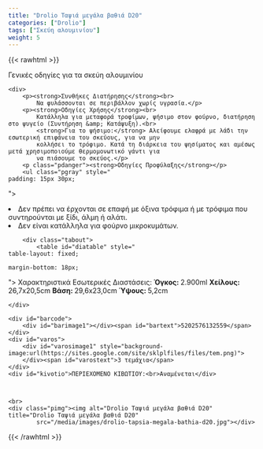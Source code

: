 ```yaml
---
title: "Drolio Ταψιά μεγάλα βαθιά D20"
categories: ["Drolio"]
tags: ["Σκεύη αλουμινίου"]
weight: 5
---
```

{{< rawhtml >}}

<div class="product">
    <div id="sistatika">Γενικές οδηγίες για τα σκεύη αλουμινίου</div>

    <div>
        <p><strong>Συνθήκες Διατήρησης</strong><br>
            Να φυλάσσονται σε περιβάλλον χωρίς υγρασία.</p>
        <p><strong>Οδηγίες Χρήσης</strong><br>
            Κατάλληλα για μεταφορά τροφίμων, ψήσιμο στον φούρνο, διατήρηση στο ψυγείο (Συντήρηση &amp; Κατάψυξη).<br>
            <strong>Για το ψήσιμο:</strong> Αλείφουμε ελαφρά με λάδι την εσωτερική επιφάνεια του σκεύους, για να μην
            κολλήσει το τρόφιμο. Κατά τη διάρκεια του ψησίματος και αμέσως μετά χρησιμοποιούμε θερμομονωτικό γάντι για
            να πιάσουμε το σκεύος.</p>
        <p class="pdanger"><strong>Οδηγίες Προφύλαξης</strong></p>
        <ul class="pgray" style="
    padding: 15px 30px;
">
            <li>Δεν πρέπει να έρχονται σε επαφή με όξινα τρόφιμα ή με τρόφιμα που συντηρούνται με ξίδι, άλμη ή αλάτι.
            </li>
            <li>Δεν είναι κατάλληλα για φούρνο μικροκυμάτων.</li>
        </ul>
        <p></p>

        <div class="tabout">
            <table id="diatable" style="
    table-layout: fixed;
    
    margin-bottom: 18px;
">
                <thead>
                    <tr>
                        <th style="
    background: #4a83fb;
">Χαρακτηριστικά</th>
                        <th style="
    background: #4a83fb;
    padding: 0px;
">Εσωτερικές Διαστάσεις:</th>
                    </tr>
                </thead>
                <tbody>
                    <tr>
                        <td><strong>Όγκος: </strong> 2.900ml</td>
                        <td><strong>Χείλους: </strong> 26,7x20,5cm</td>
                    </tr>
                    <tr>
                        <td><strong>Βάση: </strong> 29,6x23,0cm</td>
                        <td><strong>Ύψους: </strong> 5,2cm</td>
                    </tr>
                </tbody>
            </table>
        </div>

    </div>

    <div id="barcode">
        <div id="barimage1"></div><span id="bartext">5202576132559</span>
    </div>
    <div id="varos">
        <div id="varosimage1" style="background-image:url(https://sites.google.com/site/sklplfiles/files/tem.png)">
        </div><span id="varostext">3 τεμάχια</span>
    </div>
    <div id="kivotio">ΠΕΡΙΕΧΟΜΕΝΟ ΚΙΒΩΤΙΟΥ:<br>Αναμένεται</div>
   


    <br>
    <div class="pimg"><img alt="Drolio Ταψιά μεγάλα βαθιά D20" title="Drolio Ταψιά μεγάλα βαθιά D20"
            src="/media/images/drolio-tapsia-megala-bathia-d20.jpg"></div>
</div>
{{< /rawhtml >}}


